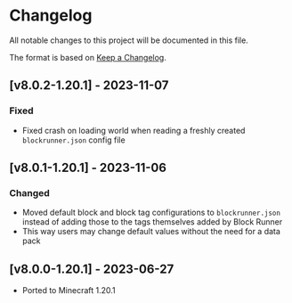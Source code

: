 # Changelog
All notable changes to this project will be documented in this file.

The format is based on [Keep a Changelog].

## [v8.0.2-1.20.1] - 2023-11-07
### Fixed
- Fixed crash on loading world when reading a freshly created `blockrunner.json` config file

## [v8.0.1-1.20.1] - 2023-11-06
### Changed
- Moved default block and block tag configurations to `blockrunner.json` instead of adding those to the tags themselves added by Block Runner
- This way users may change default values without the need for a data pack

## [v8.0.0-1.20.1] - 2023-06-27
- Ported to Minecraft 1.20.1

[Keep a Changelog]: https://keepachangelog.com/en/1.0.0/
